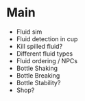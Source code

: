 # Main

- Fluid sim
- Fluid detection in cup
- Kill spilled fluid?
- Different fluid types
- Fluid ordering / NPCs
- Bottle Shaking
- Bottle Breaking
- Bottle Stability?
- Shop?